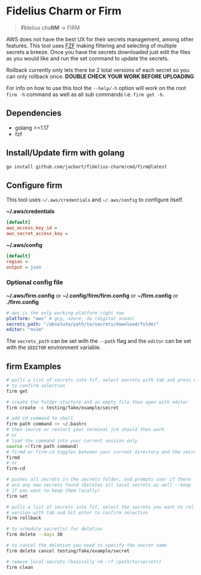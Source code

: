 # Fidelius Charm or Firm
>**FI**delius cha**RM** -> FIRM

AWS does not have the best UX for their secrets management, among other features. This tool uses [FZF](https://github.com/junegunn/fzf) making filtering and selecting of multiple secrets a breeze. Once you have the secrets downloaded just edit the files as you would like and run the set command to update the secrets.

Rollback currently only lets there be 2 total versions of each secret so you can only rollback once. **DOUBLE CHECK YOUR WORK BEFORE UPLOADING**

For info on how to use this tool the `--help/-h` option will work on the root `firm -h` command as well as all sub commands i.e. `firm get -h`.

## Dependencies

- golang >=1.17
- fzf

## Install/Update firm with golang

```bash
go install github.com/jacbart/fidelius-charm/cmd/firm@latest
```

## Configure firm

This tool uses `~/.aws/credentials` and `~/.aws/config` to configure itself.

**~/.aws/credentials**
```ini
[default]
aws_access_key_id = 
aws_secret_access_key =
```

**~/.aws/config**
```ini
[default]
region = 
output = json
```

### Optional config file
**~/.aws/firm.config** or **~/.config/firm/firm.config** or **~/firm.config** or **./firm.config**
```yaml
# aws is the only working platform right now
platform: "aws" # gcp, azure, do (digital ocean)
secrets_path: "/absolute/path/to/secrets/download/folder"
editor: "nvim"
```

The `secrets_path` can be set with the `--path` flag and the `editor` can be set with the `$EDITOR` environment variable.

## firm Examples

```bash
# pulls a list of secrets into fzf, select secrets with tab and press enter
# to confirm selection
firm get

# create the folder stucture and an empty file then open with editor
firm create -e testing/fake/example/secret

# add cd command to shell
firm path command >> ~/.bashrc
# then source or restart your terminal jcd should then work
# or
# load the command into your current session only
source <(firm path command)
# firmd or firm-cd toggles between your current directory and the secrets folder in your firm.config file
firmd
# or
firm-cd

# pushes all secrets in the secrets folder, and prompts user if there
# are any new secrets found (Deletes all local secrets as well --keep
# if you want to keep them locally)
firm set

# pulls a list of secrets into fzf, select the secrets you want to rollback a
# version with tab and hit enter to confirm selection
firm rollback

# to schedule secret(s) for deletion
firm delete --days 30

# to cancel the deletion you need to specify the secret name
firm delete cancel testing/fake/example/secret

# remove local secrets (basically rm -rf /path/to/secrets)
firm clean
```
